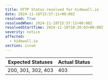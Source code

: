 ```yaml
---
title: HTTP Status resolved for hidewall.io
date: 2024-11-18T15:57:11+00:00Z
resolved: True
resolvedWhen: 2024-11-18T15:57:11+00:00Z
resolvedStartTime: 2024-11-18T10:20:03+00:00Z
severity: notice
affected:
  - hidewall.io
section: issue
---
```


| Expected Statuses | Actual Status  |
|-------------------|----------------|
| 200, 301, 302, 403 | 403 |
